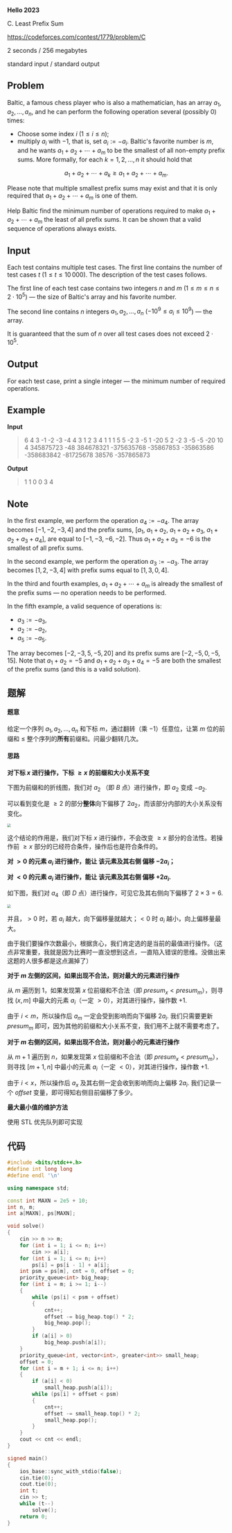 **Hello 2023**

C. Least Prefix Sum

https://codeforces.com/contest/1779/problem/C

<!--more-->

2 seconds / 256 megabytes

standard input / standard output

## Problem

Baltic, a famous chess player who is also a mathematician, has an array $a_1,a_2, \ldots, a_n$, and he can perform the following operation several (possibly $0$) times:

-  Choose some index $i$ ($1 \leq i \leq n$); 
-  multiply $a_i$ with $-1$, that is, set $a_i := -a_i$. 
Baltic's favorite number is $m$, and he wants $a_1 + a_2 + \cdots + a_m$ to be the smallest of all non-empty prefix sums. More formally, for each $k = 1,2,\ldots, n$ it should hold that 

$$
a_1 + a_2 + \cdots + a_k \geq a_1 + a_2 + \cdots + a_m.
$$

Please note that multiple smallest prefix sums may exist and that it is only required that $a_1 + a_2 + \cdots + a_m$ is one of them.

Help Baltic find the minimum number of operations required to make $a_1 + a_2 + \cdots + a_m$ the least of all prefix sums. It can be shown that a valid sequence of operations always exists.

## Input

Each test contains multiple test cases. The first line contains the number of test cases $t$ ($1 \leq t \leq 10\,000$). The description of the test cases follows.

The first line of each test case contains two integers $n$ and $m$ ($1 \leq m \leq n \leq 2\cdot 10^5$) — the size of Baltic's array and his favorite number.

The second line contains $n$ integers $a_1,a_2, \ldots, a_n$ ($-10^9 \leq a_i \leq 10^9$) — the array.

It is guaranteed that the sum of $n$ over all test cases does not exceed $2\cdot 10^5$.

## Output

For each test case, print a single integer — the minimum number of required operations.

## Example

**Input**

> 6
> 4 3
> -1 -2 -3 -4
> 4 3
> 1 2 3 4
> 1 1
> 1
> 5 5
> -2 3 -5 1 -20
> 5 2
> -2 3 -5 -5 -20
> 10 4
> 345875723 -48 384678321 -375635768 -35867853 -35863586 -358683842 -81725678 38576 -357865873

**Output**

> 1
> 1
> 0
> 0
> 3
> 4

## Note

In the first example, we perform the operation $a_4 := -a_4$. The array becomes $[-1,-2,-3,4]$ and the prefix sums, $[a_1, \ a_1+a_2, \ a_1+a_2+a_3, \ a_1+a_2+a_3+a_4]$, are equal to $[-1,-3,-6,-2]$. Thus $a_1 + a_2 + a_3=-6$ is the smallest of all prefix sums.

In the second example, we perform the operation $a_3 := -a_3$. The array becomes $[1,2,-3,4]$ with prefix sums equal to $[1,3,0,4]$.

In the third and fourth examples, $a_1 + a_2 + \cdots + a_m$ is already the smallest of the prefix sums — no operation needs to be performed.

In the fifth example, a valid sequence of operations is:

-  $a_3 := -a_3$, 
-  $a_2 := -a_2$, 
-  $a_5 := -a_5$. 

The array becomes $[-2,-3,5,-5,20]$ and its prefix sums are $[-2,-5,0,-5,15]$. Note that $a_1+a_2=-5$ and $a_1+a_2+a_3+a_4=-5$ are both the smallest of the prefix sums (and this is a valid solution).

## 题解

#### 题意

给定一个序列 $a_1,a_2, \ldots, a_n$ 和下标 $m$，通过翻转（乘 $-1$）任意位，让第 $m$ 位的前缀和 $\leq$ 整个序列的**所有**前缀和。问最少翻转几次。

#### 思路

**对下标 $x$ 进行操作，下标 $\geq x$ 的前缀和大小关系不变**

下图为前缀和的折线图，我们对 $a_2$ （即 $B$ 点）进行操作，即 $a_2$ 变成 $-a_2$. 

可以看到变化是 $\geq2$ 的部分**整体**向下偏移了 $2a_2$，而该部分内部的大小关系没有变化。



<img src="https://assets.zouht.com/img/note/91-02.webp" style="zoom:50%;" />

这个结论的作用是，我们对下标 $x$ 进行操作，不会改变 $\geq x$ 部分的合法性。若操作前 $\geq x$ 部分的已经符合条件，操作后也是符合条件的。

**对 $>0$ 的元素 $a_i$ 进行操作，能让 该元素及其右侧 偏移 $-2a_i$；**

**对 $<0$ 的元素 $a_i$ 进行操作，能让 该元素及其右侧 偏移 $+2a_i$.**

如下图，我们对 $a_4$（即 $D$ 点）进行操作，可见它及其右侧向下偏移了 $2\times3=6$.

<img src="https://assets.zouht.com/img/note/91-01.webp" style="zoom:50%;" />

并且，$>0$ 时，若 $a_i$ 越大，向下偏移量就越大；$<0$ 时 $a_i$ 越小，向上偏移量最大。

由于我们要操作次数最小，根据贪心，我们肯定选的是当前的最值进行操作。（这点非常重要，我就是因为比赛时一直没想到这点，一直陷入错误的思维。没做出来这题的人很多都是这点漏掉了）

**对于 $m$ 左侧的区间，如果出现不合法，则对最大的元素进行操作**

从 $m$ 遍历到 $1$，如果发现第 $x$ 位前缀和不合法（即 $presum_x<presum_m$），则寻找 $(x,m]$ 中最大的元素 $a_i$（一定 $>0$），对其进行操作，操作数 $+1$.

由于 $i<m$，所以操作后 $a_m$ 一定会受到影响而向下偏移 $2a_i$. 我们只需要更新 $presum_m$ 即可，因为其他的前缀和大小关系不变，我们用不上就不需要考虑了。

**对于 $m$ 右侧的区间，如果出现不合法，则对最小的元素进行操作**

从 $m+1$ 遍历到 $n$，如果发现第 $x$ 位前缀和不合法（即 $presum_x<presum_m$），则寻找 $[m+1,n]$ 中最小的元素 $a_i$（一定 $<0$），对其进行操作，操作数 $+1$.

由于 $i<x$，所以操作后 $a_x$ 及其右侧一定会收到影响而向上偏移 $2a_i$. 我们记录一个 $offset$ 变量，即可得知右侧目前偏移了多少。

**最大最小值的维护方法**

使用 STL 优先队列即可实现

## 代码

```cpp
#include <bits/stdc++.h>
#define int long long
#define endl '\n'

using namespace std;

const int MAXN = 2e5 + 10;
int n, m;
int a[MAXN], ps[MAXN];

void solve()
{
    cin >> n >> m;
    for (int i = 1; i <= n; i++)
        cin >> a[i];
    for (int i = 1; i <= n; i++)
        ps[i] = ps[i - 1] + a[i];
    int psm = ps[m], cnt = 0, offset = 0;
    priority_queue<int> big_heap;
    for (int i = m; i >= 1; i--)
    {
        while (ps[i] < psm + offset)
        {
            cnt++;
            offset -= big_heap.top() * 2;
            big_heap.pop();
        }
        if (a[i] > 0)
            big_heap.push(a[i]);
    }
    priority_queue<int, vector<int>, greater<int>> small_heap;
    offset = 0;
    for (int i = m + 1; i <= n; i++)
    {
        if (a[i] < 0)
            small_heap.push(a[i]);
        while (ps[i] + offset < psm)
        {
            cnt++;
            offset -= small_heap.top() * 2;
            small_heap.pop();
        }
    }
    cout << cnt << endl;
}

signed main()
{
    ios_base::sync_with_stdio(false);
    cin.tie(0);
    cout.tie(0);
    int t;
    cin >> t;
    while (t--)
        solve();
    return 0;
}
```

